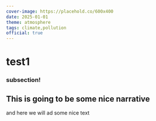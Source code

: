 ```yaml
---
cover-image: https://placehold.co/600x400
date: 2025-01-01
theme: atmosphere
tags: climate,pollution
official: true
---
```

# test1 <!--{ as="img" mode="hero" src="https://placehold.co/600x400" }-->

### subsection!

## This is going to be some nice narrative
and here we will ad some nice text
